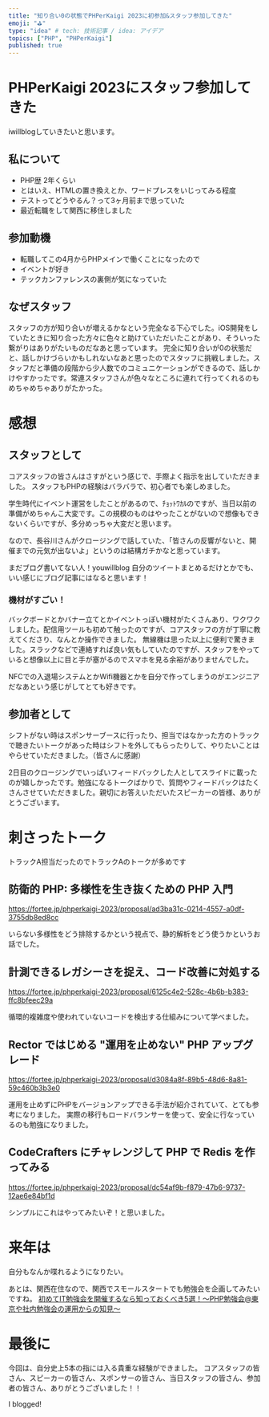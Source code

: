 ```yaml
---
title: "知り合い0の状態でPHPerKaigi 2023に初参加&スタッフ参加してきた"
emoji: "⛳"
type: "idea" # tech: 技術記事 / idea: アイデア
topics: ["PHP", "PHPerKaigi"]
published: true
---
```


# PHPerKaigi 2023にスタッフ参加してきた

iwillblogしていきたいと思います。

## 私について

- PHP歴 2年くらい
- とはいえ、HTMLの置き換えとか、ワードプレスをいじってみる程度
- テストってどうやるん？って3ヶ月前まで思っていた
- 最近転職をして関西に移住しました

## 参加動機

- 転職してこの4月からPHPメインで働くことになったので
- イベントが好き
- テックカンファレンスの裏側が気になっていた

## なぜスタッフ

スタッフの方が知り合いが増えるかなという完全なる下心でした。iOS開発をしていたときに知り合った方々に色々と助けていただいたことがあり、そういった繋がりはありがたいものだなあと思っています。
完全に知り合いが0の状態だと、話しかけづらいかもしれないなあと思ったのでスタッフに挑戦しました。スタッフだと準備の段階から少人数でのコミュニケーションができるので、話しかけやすかったです。常連スタッフさんが色々なところに連れて行ってくれるのもめちゃめちゃありがたかった。

# 感想

## スタッフとして

コアスタッフの皆さんはさすがという感じで、手際よく指示を出していただきました。
スタッフもPHPの経験はバラバラで、初心者でも楽しめました。

学生時代にイベント運営をしたことがあるので、ﾁｮｯﾄﾜｶﾙのですが、当日以前の準備がめちゃんこ大変です。この規模のものはやったことがないので想像もできないくらいですが、多分めっちゃ大変だと思います。

なので、長谷川さんがクロージングで話していた、「皆さんの反響がないと、開催までの元気が出ないよ」というのは結構ガチかなと思っています。

まだブログ書いてない人！youwillblog
自分のツイートまとめるだけとかでも、いい感じにブログ記事にはなると思います！

### 機材がすごい！

バックボードとかバナー立てとかイベントっぽい機材がたくさんあり、ワクワクしました。配信用ツールも初めて触ったのですが、コアスタッフの方が丁寧に教えてくださり、なんとか操作できました。
無線機は思った以上に便利で驚きました。スラックなどで連絡すれば良い気もしていたのですが、スタッフをやっていると想像以上に目と手が塞がるのでスマホを見る余裕がありませんでした。

NFCでの入退場システムとかWifi機器とかを自分で作ってしまうのがエンジニアだなあという感じがしてとても好きです。

## 参加者として

シフトがない時はスポンサーブースに行ったり、担当ではなかった方のトラックで聴きたいトークがあった時はシフトを外してもらったりして、やりたいことはやらせていただきました。（皆さんに感謝）

2日目のクロージングでいっぱいフィードバックした人としてスライドに載ったのが嬉しかったです。勉強になるトークばかりで、質問やフィードバックはたくさんさせていただきました。親切にお答えいただいたスピーカーの皆様、ありがとうございます。

# 刺さったトーク
トラックA担当だったのでトラックAのトークが多めです

## 防衛的 PHP: 多様性を生き抜くための PHP 入門

https://fortee.jp/phperkaigi-2023/proposal/ad3ba31c-0214-4557-a0df-3755db8ed8cc

いらない多様性をどう排除するかという視点で、静的解析をどう使うかというお話でした。

## 計測できるレガシーさを捉え、コード改善に対処する

https://fortee.jp/phperkaigi-2023/proposal/6125c4e2-528c-4b6b-b383-ffc8bfeec29a

循環的複雑度や使われていないコードを検出する仕組みについて学べました。

## Rector ではじめる "運用を止めない" PHP アップグレード

https://fortee.jp/phperkaigi-2023/proposal/d3084a8f-89b5-48d6-8a81-59c460b3b3e0

運用を止めずにPHPをバージョンアップできる手法が紹介されていて、とても参考になりました。
実際の移行もロードバランサーを使って、安全に行なっているのも勉強になりました。

## CodeCrafters にチャレンジして PHP で Redis を作ってみる

https://fortee.jp/phperkaigi-2023/proposal/dc54af9b-f879-47b6-9737-12ae6e84bf1d

シンプルにこれはやってみたいぞ！と思いました。

# 来年は

自分もなんか喋れるようになりたい。

あとは、関西在住なので、関西でスモールスタートでも勉強会を企画してみたいですね。
[初めてIT勉強会を開催するなら知っておくべき5選！〜PHP勉強会@東京や社内勉強会の運用からの知見〜](https://fortee.jp/phperkaigi-2023/proposal/9e758cbe-9a7a-4d3f-83a9-64f8a2d9a42d)

# 最後に

今回は、自分史上5本の指には入る貴重な経験ができました。
コアスタッフの皆さん、スピーカーの皆さん、スポンサーの皆さん、当日スタッフの皆さん、参加者の皆さん、ありがとうございました！！

I blogged!